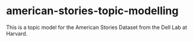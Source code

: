# american-stories-topic-modelling
This is a topic model for the American Stories Dataset from the Dell Lab at Harvard.
